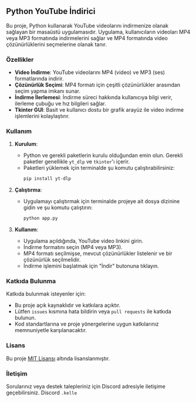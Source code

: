 ## Python YouTube İndirici

Bu proje, Python kullanarak YouTube videolarını indirmenize olanak sağlayan bir masaüstü uygulamasıdır. Uygulama, kullanıcıların videoları MP4 veya MP3 formatında indirmelerini sağlar ve MP4 formatında video çözünürlüklerini seçmelerine olanak tanır.

### Özellikler

- **Video İndirme**: YouTube videolarını MP4 (video) ve MP3 (ses) formatlarında indirir.
- **Çözünürlük Seçimi**: MP4 formatı için çeşitli çözünürlükler arasından seçim yapma imkanı sunar.
- **İndirme İlerlemesi**: İndirme süreci hakkında kullanıcıya bilgi verir, ilerleme çubuğu ve hız bilgileri sağlar.
- **Tkinter GUI**: Basit ve kullanıcı dostu bir grafik arayüz ile video indirme işlemlerini kolaylaştırır.

### Kullanım

1. **Kurulum**:
   - Python ve gerekli paketlerin kurulu olduğundan emin olun. Gerekli paketler genellikle `yt_dlp` ve `tkinter`'ı içerir.
   - Paketleri yüklemek için terminalde şu komutu çalıştırabilirsiniz:
     ```bash
     pip install yt-dlp
     ```

2. **Çalıştırma**:
   - Uygulamayı çalıştırmak için terminalde projeye ait dosya dizinine gidin ve şu komutu çalıştırın:
     ```bash
     python app.py
     ```

3. **Kullanım**:
   - Uygulama açıldığında, YouTube video linkini girin.
   - İndirme formatını seçin (MP4 veya MP3).
   - MP4 formatı seçilmişse, mevcut çözünürlükler listelenir ve bir çözünürlük seçilmelidir.
   - İndirme işlemini başlatmak için "İndir" butonuna tıklayın.

### Katkıda Bulunma

Katkıda bulunmak isteyenler için:
- Bu proje açık kaynaklıdır ve katkılara açıktır.
- Lütfen `issues` kısmına hata bildirin veya `pull requests` ile katkıda bulunun.
- Kod standartlarına ve proje yönergelerine uygun katkılarınız memnuniyetle karşılanacaktır.

### Lisans

Bu proje [MIT Lisansı](LICENSE) altında lisanslanmıştır.

### İletişim

Sorularınız veya destek talepleriniz için Discord adresiyle iletişime geçebilirsiniz.
Discord
     ```
     .kelle
     ```
